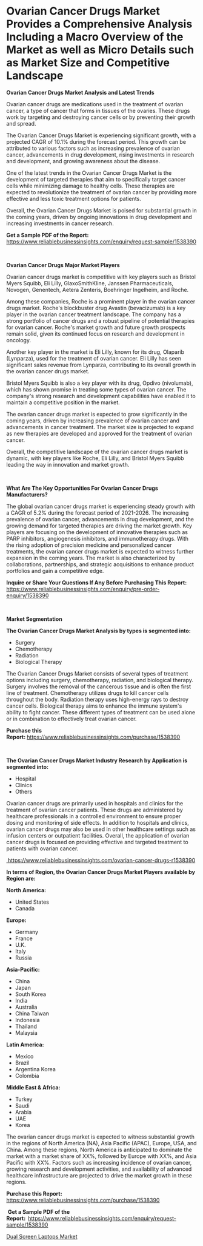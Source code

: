 <p><h1>Ovarian Cancer Drugs Market Provides a Comprehensive Analysis Including a Macro Overview of the Market as well as Micro Details such as Market Size and Competitive Landscape</h1></p><p><strong>Ovarian Cancer Drugs Market Analysis and Latest Trends</strong></p>
<p><p>Ovarian cancer drugs are medications used in the treatment of ovarian cancer, a type of cancer that forms in tissues of the ovaries. These drugs work by targeting and destroying cancer cells or by preventing their growth and spread.</p><p>The Ovarian Cancer Drugs Market is experiencing significant growth, with a projected CAGR of 10.1% during the forecast period. This growth can be attributed to various factors such as increasing prevalence of ovarian cancer, advancements in drug development, rising investments in research and development, and growing awareness about the disease.</p><p>One of the latest trends in the Ovarian Cancer Drugs Market is the development of targeted therapies that aim to specifically target cancer cells while minimizing damage to healthy cells. These therapies are expected to revolutionize the treatment of ovarian cancer by providing more effective and less toxic treatment options for patients.</p><p>Overall, the Ovarian Cancer Drugs Market is poised for substantial growth in the coming years, driven by ongoing innovations in drug development and increasing investments in cancer research.</p></p>
<p><strong>Get a Sample PDF of the Report:&nbsp;</strong> <a href="https://www.reliablebusinessinsights.com/enquiry/request-sample/1538390">https://www.reliablebusinessinsights.com/enquiry/request-sample/1538390</a></p>
<p>&nbsp;</p>
<p><strong>Ovarian Cancer Drugs Major Market Players</strong></p>
<p><p>Ovarian cancer drugs market is competitive with key players such as Bristol Myers Squibb, Eli Lilly, GlaxoSmithKline, Janssen Pharmaceuticals, Novogen, Genentech, Aetera Zenteris, Boehringer Ingelheim, and Roche. </p><p>Among these companies, Roche is a prominent player in the ovarian cancer drugs market. Roche's blockbuster drug Avastin (bevacizumab) is a key player in the ovarian cancer treatment landscape. The company has a strong portfolio of cancer drugs and a robust pipeline of potential therapies for ovarian cancer. Roche's market growth and future growth prospects remain solid, given its continued focus on research and development in oncology.</p><p>Another key player in the market is Eli Lilly, known for its drug, Olaparib (Lynparza), used for the treatment of ovarian cancer. Eli Lilly has seen significant sales revenue from Lynparza, contributing to its overall growth in the ovarian cancer drugs market.</p><p>Bristol Myers Squibb is also a key player with its drug, Opdivo (nivolumab), which has shown promise in treating some types of ovarian cancer. The company's strong research and development capabilities have enabled it to maintain a competitive position in the market.</p><p>The ovarian cancer drugs market is expected to grow significantly in the coming years, driven by increasing prevalence of ovarian cancer and advancements in cancer treatment. The market size is projected to expand as new therapies are developed and approved for the treatment of ovarian cancer.</p><p>Overall, the competitive landscape of the ovarian cancer drugs market is dynamic, with key players like Roche, Eli Lilly, and Bristol Myers Squibb leading the way in innovation and market growth.</p></p>
<p>&nbsp;</p>
<p><strong>What Are The Key Opportunities For Ovarian Cancer Drugs Manufacturers?</strong></p>
<p><p>The global ovarian cancer drugs market is experiencing steady growth with a CAGR of 5.2% during the forecast period of 2021-2026. The increasing prevalence of ovarian cancer, advancements in drug development, and the growing demand for targeted therapies are driving the market growth. Key players are focusing on the development of innovative therapies such as PARP inhibitors, angiogenesis inhibitors, and immunotherapy drugs. With the rising adoption of precision medicine and personalized cancer treatments, the ovarian cancer drugs market is expected to witness further expansion in the coming years. The market is also characterized by collaborations, partnerships, and strategic acquisitions to enhance product portfolios and gain a competitive edge.</p></p>
<p><strong>Inquire or Share Your Questions If Any Before Purchasing This Report:</strong> <a href="https://www.reliablebusinessinsights.com/enquiry/pre-order-enquiry/1538390">https://www.reliablebusinessinsights.com/enquiry/pre-order-enquiry/1538390</a></p>
<p>&nbsp;</p>
<p><strong>Market Segmentation</strong></p>
<p><strong>The Ovarian Cancer Drugs Market Analysis by types is segmented into:</strong></p>
<p><ul><li>Surgery</li><li>Chemotherapy</li><li>Radiation</li><li>Biological Therapy</li></ul></p>
<p><p>The Ovarian Cancer Drugs Market consists of several types of treatment options including surgery, chemotherapy, radiation, and biological therapy. Surgery involves the removal of the cancerous tissue and is often the first line of treatment. Chemotherapy utilizes drugs to kill cancer cells throughout the body. Radiation therapy uses high-energy rays to destroy cancer cells. Biological therapy aims to enhance the immune system's ability to fight cancer. These different types of treatment can be used alone or in combination to effectively treat ovarian cancer.</p></p>
<p><strong>Purchase this Report:&nbsp;</strong><a href="https://www.reliablebusinessinsights.com/purchase/1538390">https://www.reliablebusinessinsights.com/purchase/1538390</a></p>
<p>&nbsp;</p>
<p><strong>The Ovarian Cancer Drugs Market Industry Research by Application is segmented into:</strong></p>
<p><ul><li>Hospital</li><li>Clinics</li><li>Others</li></ul></p>
<p><p>Ovarian cancer drugs are primarily used in hospitals and clinics for the treatment of ovarian cancer patients. These drugs are administered by healthcare professionals in a controlled environment to ensure proper dosing and monitoring of side effects. In addition to hospitals and clinics, ovarian cancer drugs may also be used in other healthcare settings such as infusion centers or outpatient facilities. Overall, the application of ovarian cancer drugs is focused on providing effective and targeted treatment to patients with ovarian cancer.</p></p>
<p><a href="https://www.reliablebusinessinsights.com/ovarian-cancer-drugs-r1538390">&nbsp;https://www.reliablebusinessinsights.com/ovarian-cancer-drugs-r1538390</a></p>
<p><strong>In terms of Region, the Ovarian Cancer Drugs Market Players available by Region are:</strong></p>
<p>
    <p> <strong> North America: </strong>
        <ul>
            <li>United States</li>
            <li>Canada</li>
        </ul>
        </p> 
    <p> <strong> Europe: </strong>
        <ul>
            <li>Germany</li>
            <li>France</li>
            <li>U.K.</li>
            <li>Italy</li>
            <li>Russia</li>
        </ul>
        </p> 
    <p> <strong> Asia-Pacific: </strong>
        <ul>
            <li>China</li>
            <li>Japan</li>
            <li>South Korea</li>
            <li>India</li>
            <li>Australia</li>
            <li>China Taiwan</li>
            <li>Indonesia</li>
            <li>Thailand</li>
            <li>Malaysia</li>
        </ul>
        </p> 
    <p> <strong> Latin America: </strong>
        <ul>
            <li>Mexico</li>
            <li>Brazil</li>
            <li>Argentina Korea</li>
            <li>Colombia</li>
        </ul>
        </p> 
    <p> <strong> Middle East & Africa: </strong>
        <ul>
            <li>Turkey</li>
            <li>Saudi</li>
            <li>Arabia</li>
            <li>UAE</li>
            <li>Korea</li>
        </ul>
    </p>
    </p>
<p><p>The ovarian cancer drugs market is expected to witness substantial growth in the regions of North America (NA), Asia Pacific (APAC), Europe, USA, and China. Among these regions, North America is anticipated to dominate the market with a market share of XX%, followed by Europe with XX%, and Asia Pacific with XX%. Factors such as increasing incidence of ovarian cancer, growing research and development activities, and availability of advanced healthcare infrastructure are projected to drive the market growth in these regions.</p></p>
<p><strong>Purchase this Report: </strong><a href="https://www.reliablebusinessinsights.com/purchase/1538390">https://www.reliablebusinessinsights.com/purchase/1538390</a></p>
<p>&nbsp;<strong>Get a Sample PDF of the Report:&nbsp;&nbsp;</strong><a href="https://www.reliablebusinessinsights.com/enquiry/request-sample/1538390">https://www.reliablebusinessinsights.com/enquiry/request-sample/1538390</a></p>
<p><strong></strong></p>
<p><p><a href="https://www.linkedin.com/pulse/emerging-trends-dual-screen-laptops-market-global-outlook-future-0ewsf?trackingId=gbncj6uETx2jxhYYjUYzcw%3D%3D">Dual Screen Laptops Market</a></p></p>